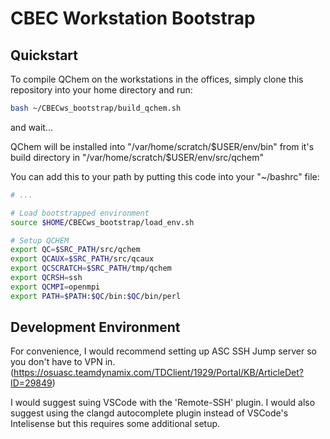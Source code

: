 # CBEC Workstation Bootstrap

## Quickstart

To compile QChem on the workstations in the offices, simply clone this repository into your home directory and run:

``` sh
bash ~/CBECws_bootstrap/build_qchem.sh 
```

and wait...

QChem will be installed into "/var/home/scratch/$USER/env/bin" from it's build directory in "/var/home/scratch/$USER/env/src/qchem"

You can add this to your path by putting this code into your "~/bashrc" file:

```sh
# ... 

# Load bootstrapped environment
source $HOME/CBECws_bootstrap/load_env.sh

# Setup QCHEM
export QC=$SRC_PATH/src/qchem
export QCAUX=$SRC_PATH/src/qcaux
export QCSCRATCH=$SRC_PATH/tmp/qchem
export QCRSH=ssh
export QCMPI=openmpi
export PATH=$PATH:$QC/bin:$QC/bin/perl
```

## Development Environment

For convenience, I would recommend setting up ASC SSH Jump server so you don't have to VPN in. (https://osuasc.teamdynamix.com/TDClient/1929/Portal/KB/ArticleDet?ID=29849)

I would suggest suing VSCode with the 'Remote-SSH' plugin. I would also suggest using the clangd autocomplete plugin instead of VSCode's Intelisense but this requires some additional setup.